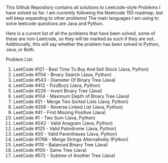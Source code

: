 This Github Repository contains all solutions to Leetcode-style Problems I have solved so far. 
I am currently following the Neetcode 150 roadmap, but will keep expanding to other problems!
The main languages I am using to solve leetcode questions are Java and Python.

Here is a current list of all the problems that have been solved, some of these are non-Leetcode, so they will be marked as such 
if they are not. Additionally, this will say whether the problem has been solved in Python, Java, or Both. 

Problem List:

1. LeetCode #121 - Best Time To Buy And Sell Stock (Java, Python)
2. LeetCode #704 - Binary Search (Java, Python)
3. LeetCode #543 - Diameter Of Binary Tree (Java)
4. LeetCode #412 - FizzBuzz (Java, Python)
5. LeetCode #226 - Invert Binary Tree (Java)
6. LeetCode #104 - Maximum Depth of Binary Tree (Java)
7. LeetCode #21 - Merge Two Sorted Lists (Java, Python)
8. LeetCode #206 - Reverse Linked List (Java, Python)
9. LeetCode #41 - First Missing Positive (Java)
10. LeetCode #1 - Two Sum (Java, Python)
11. LeetCode #242 - Valid Anagram (Java, Python)
12. LeetCode #125 - Valid Palindrome (Java, Python)
13. LeetCode #20 - Valid Parentheses (Java, Python)
14. LeetCode #1768 - Merge Strings Alternatively (Python)
15. LeetCode #110 - Balanced Binary Tree (Java)
16. LeetCode #100 - Same Tree (Java)
17. LeetCode #572 - Subtree of Another Tree (Java) 